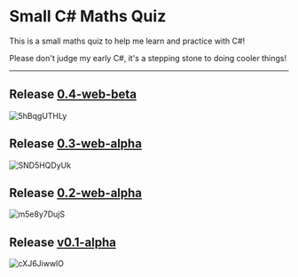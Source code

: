 # Small C# Maths Quiz

This is a small maths quiz to help me learn and practice with C#!

Please don't judge my early C#, it's a stepping stone to doing cooler things!

<hr>

## Release [0.4-web-beta](https://github.com/Snuggle/Silly-Maths-Quiz/releases/tag/0.4-web-beta)
![5hBqgUTHLy](https://user-images.githubusercontent.com/26250962/90260613-a9bafb00-de43-11ea-929b-4c0b469dd3d3.gif)

## Release [0.3-web-alpha](https://github.com/Snuggle/Silly-Maths-Quiz/releases/tag/0.3-web-alpha)
![SND5HQDyUk](https://user-images.githubusercontent.com/26250962/90233644-5ed6be80-de16-11ea-831b-c0dca4c9c689.gif)

## Release [0.2-web-alpha](https://github.com/Snuggle/Silly-Maths-Quiz/releases/tag/0.2-web-alpha)
![m5e8y7DujS](https://user-images.githubusercontent.com/26250962/90264635-49c75300-de49-11ea-8478-24db31895dbf.gif)

## Release [v0.1-alpha](https://github.com/Snuggle/Silly-Maths-Quiz/releases/tag/v0.1-alpha)
![cXJ6JiwwlO](https://user-images.githubusercontent.com/26250962/90264208-a9712e80-de48-11ea-8eea-88f7416f606e.gif) 
